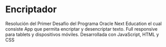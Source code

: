 # Encriptador
Resolución del Primer Desafío del Programa Oracle Next Education el cual consiste 
App que permita encriptar y desencriptar texto. 
Full responsive para tablets y dispositivos móviles.
Desarrollada con JavaScript, HTML y CSS
